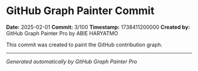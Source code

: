 # GitHub Graph Painter Commit

**Date:** 2025-02-01
**Commit:** 3/100
**Timestamp:** 1738411200000
**Created by:** GitHub Graph Painter Pro by ABIE HARYATMO

This commit was created to paint the GitHub contribution graph.

---
*Generated automatically by GitHub Graph Painter Pro*
